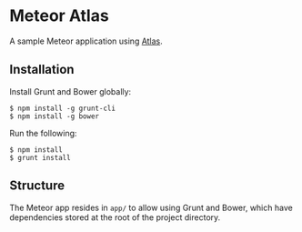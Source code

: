 Meteor Atlas
============
A sample Meteor application using [Atlas](https://bitbucket.org/urbanetic/atlas).

Installation
------------
Install Grunt and Bower globally:

	$ npm install -g grunt-cli
	$ npm install -g bower

Run the following:

	$ npm install
	$ grunt install

Structure
------------
The Meteor app resides in `app/` to allow using Grunt and Bower, which have dependencies stored at the root of the project directory.

